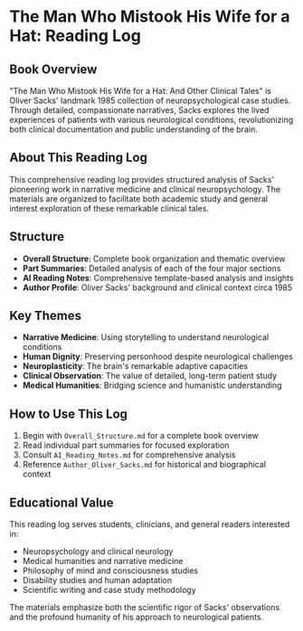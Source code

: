 # The Man Who Mistook His Wife for a Hat: Reading Log

## Book Overview
"The Man Who Mistook His Wife for a Hat: And Other Clinical Tales" is Oliver Sacks' landmark 1985 collection of neuropsychological case studies. Through detailed, compassionate narratives, Sacks explores the lived experiences of patients with various neurological conditions, revolutionizing both clinical documentation and public understanding of the brain.

## About This Reading Log
This comprehensive reading log provides structured analysis of Sacks' pioneering work in narrative medicine and clinical neuropsychology. The materials are organized to facilitate both academic study and general interest exploration of these remarkable clinical tales.

## Structure
- **Overall Structure**: Complete book organization and thematic overview
- **Part Summaries**: Detailed analysis of each of the four major sections
- **AI Reading Notes**: Comprehensive template-based analysis and insights
- **Author Profile**: Oliver Sacks' background and clinical context circa 1985

## Key Themes
- **Narrative Medicine**: Using storytelling to understand neurological conditions
- **Human Dignity**: Preserving personhood despite neurological challenges
- **Neuroplasticity**: The brain's remarkable adaptive capacities
- **Clinical Observation**: The value of detailed, long-term patient study
- **Medical Humanities**: Bridging science and humanistic understanding

## How to Use This Log
1. Begin with `Overall_Structure.md` for a complete book overview
2. Read individual part summaries for focused exploration
3. Consult `AI_Reading_Notes.md` for comprehensive analysis
4. Reference `Author_Oliver_Sacks.md` for historical and biographical context

## Educational Value
This reading log serves students, clinicians, and general readers interested in:
- Neuropsychology and clinical neurology
- Medical humanities and narrative medicine
- Philosophy of mind and consciousness studies
- Disability studies and human adaptation
- Scientific writing and case study methodology

The materials emphasize both the scientific rigor of Sacks' observations and the profound humanity of his approach to neurological patients.
